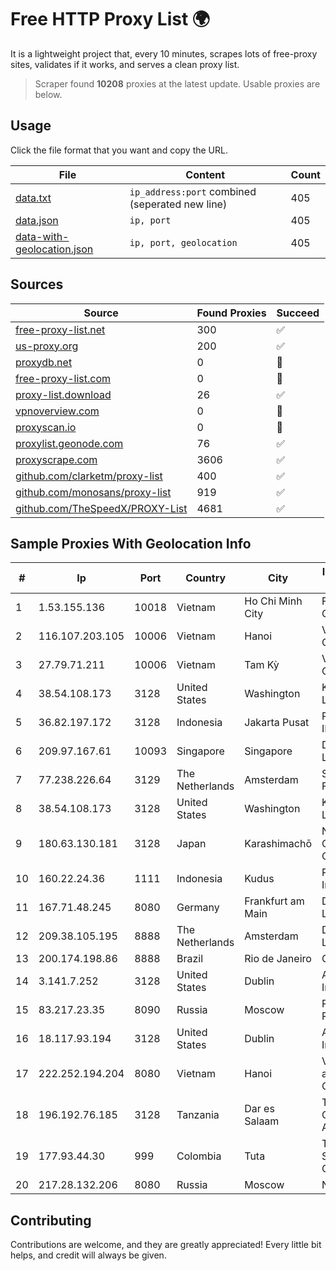 
# Free HTTP Proxy List 🌍

It is a lightweight project that, every 10 minutes, scrapes lots of free-proxy sites, validates if it works, and serves a clean proxy list.


> Scraper found **10208** proxies at the latest update. Usable proxies are below.

## Usage

Click the file format that you want and copy the URL.


|File|Content|Count|
|----|-------|-----|
|[data.txt](https://raw.githubusercontent.com/themiralay/Proxy-List-World/master/data.txt)|`ip_address:port` combined (seperated new line)|405|
|[data.json](https://raw.githubusercontent.com/themiralay/Proxy-List-World/master/data.json)|`ip, port`|405|
|[data-with-geolocation.json](https://raw.githubusercontent.com/themiralay/Proxy-List-World/master/data-with-geolocation.json)|`ip, port, geolocation`|405|

## Sources

|Source|Found Proxies|Succeed|
|------|-------------|-------|
|[free-proxy-list.net](https://free-proxy-list.net)|300|✅|
|[us-proxy.org](https://www.us-proxy.org)|200|✅|
|[proxydb.net](http://proxydb.net)|0|🚫|
|[free-proxy-list.com](https://free-proxy-list.com/?page=&port=&type%5B%5D=http&type%5B%5D=https&up_time=0&search=Search)|0|🚫|
|[proxy-list.download](https://www.proxy-list.download/HTTP)|26|✅|
|[vpnoverview.com](https://vpnoverview.com/privacy/anonymous-browsing/free-proxy-servers)|0|🚫|
|[proxyscan.io](https://www.proxyscan.io)|0|🚫|
|[proxylist.geonode.com](https://proxylist.geonode.com/api/proxy-list?limit=300&page=1&sort_by=lastChecked&sort_type=desc&protocols=http,https)|76|✅|
|[proxyscrape.com](https://api.proxyscrape.com/v2/?request=displayproxies&protocol=http&timeout=10000&country=all&ssl=all&anonymity=all)|3606|✅|
|[github.com/clarketm/proxy-list](https://raw.githubusercontent.com/clarketm/proxy-list/master/proxy-list-raw.txt)|400|✅|
|[github.com/monosans/proxy-list](https://raw.githubusercontent.com/monosans/proxy-list/main/proxies/http.txt)|919|✅|
|[github.com/TheSpeedX/PROXY-List](https://raw.githubusercontent.com/TheSpeedX/PROXY-List/master/http.txt)|4681|✅|


## Sample Proxies With Geolocation Info

|#|Ip|Port|Country|City|Internet Service Provider|
|-|--|----|-------|----|-------------------------|
|1|1.53.155.136|10018|Vietnam|Ho Chi Minh City|FPT Telecom Company|
|2|116.107.203.105|10006|Vietnam|Hanoi|Viettel Corporation|
|3|27.79.71.211|10006|Vietnam|Tam Kỳ|Viettel Corporation|
|4|38.54.108.173|3128|United States|Washington|Kaopu Cloud HK Limited|
|5|36.82.197.172|3128|Indonesia|Jakarta Pusat|PT. TELKOM INDONESIA|
|6|209.97.167.61|10093|Singapore|Singapore|DigitalOcean, LLC|
|7|77.238.226.64|3129|The Netherlands|Amsterdam|Servers Tech Fzco|
|8|38.54.108.173|3128|United States|Washington|Kaopu Cloud HK Limited|
|9|180.63.130.181|3128|Japan|Karashimachō|NTT Communications Corporation|
|10|160.22.24.36|1111|Indonesia|Kudus|PT Giga Media Internet|
|11|167.71.48.245|8080|Germany|Frankfurt am Main|DigitalOcean, LLC|
|12|209.38.105.195|8888|The Netherlands|Amsterdam|DigitalOcean, LLC|
|13|200.174.198.86|8888|Brazil|Rio de Janeiro|Claro S.A|
|14|3.141.7.252|3128|United States|Dublin|Amazon.com, Inc.|
|15|83.217.23.35|8090|Russia|Moscow|PJSC Rostelecom|
|16|18.117.93.194|3128|United States|Dublin|Amazon.com, Inc.|
|17|222.252.194.204|8080|Vietnam|Hanoi|VietNam Post and Telecom Corporation|
|18|196.192.76.185|3128|Tanzania|Dar es Salaam|Tanzania e-Government Agency|
|19|177.93.44.30|999|Colombia|Tuta|TV AZTECA SUCURSAL COLOMBIA|
|20|217.28.132.206|8080|Russia|Moscow|NetOne Rus JSC|



## Contributing

Contributions are welcome, and they are greatly appreciated! Every
little bit helps, and credit will always be given.


